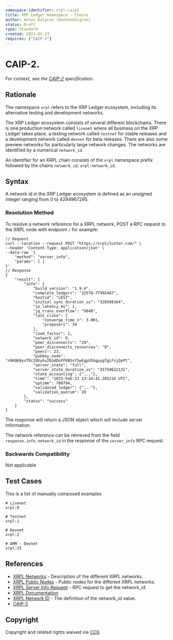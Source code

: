 ```yaml
---
namespace-identifier: xrpl-caip2
title: XRP Ledger Namespace - Chains
author: Anton Dalgren (@antondalgren)
status: Draft
type: Standard
created: 2023-02-23
requires: ["CAIP-2"]
---
```


# CAIP-2.

*For context, see the [CAIP-2][] specification.*

## Rationale

The namespace `xrpl` refers to the XRP Ledger ecosystem, including its alternative testing and development networks.

The XRP Ledger ecosystem consists of several different blockchains. There is one production network called `livenet` where all business on the XRP Ledger takes place, a testing network called `testnet` for stable releases and a development network called `devnet` for beta releases. There are also some preview networks for particularly large network changes. The networks are identified by a numerical `network_id`.

An identifier for an XRPL chain consists of the `xrpl` namespace prefix followed by the chains `network_id`; `xrpl:network_id`.


## Syntax

A network id in the XRP Ledger ecosystem is defined as an unsigned integer ranging from 0 to 4294967295.


### Resolution Method

To resolve a network reference for a XRPL network, POST a RPC request to the XRPL node with endpoint `/` for example:

```jsonc
// Request
curl --location --request POST "https://xrplcluster.com/" \
--header 'Content-Type: application/json' \
--data-raw '{
    "method": "server_info",
    "params": [ ]
}'
// Response
{
    "result": {
        "info": {
            "build_version": "1.9.4",
            "complete_ledgers": "32570-77992447",
            "hostid": "LEST",
            "initial_sync_duration_us": "328508164",
            "io_latency_ms": 1,
            "jq_trans_overflow": "9048",
            "last_close": {
                "converge_time_s": 3.001,
                "proposers": 34
            },
            "load_factor": 1,
            "network_id": 0,
            "peer_disconnects": "29",
            "peer_disconnects_resources": "0",
            "peers": 23,
            "pubkey_node": "n9KQK8yvTDcZdGyhu2EGdDnFPEBSsY5wEgpU5GgpygTgLFsjQyPt",
            "server_state": "full",
            "server_state_duration_us": "35758622131",
            "state_accounting": {"..."},
            "time": "2023-Feb-23 13:24:41.285216 UTC",
            "uptime": 700794,
            "validated_ledger": {"..."},
            "validation_quorum": 28
        },
        "status": "success"
    }
}
```
The response will return a JSON object which will include server information.

The network reference can be retrieved from the field `response.info.network_id` in the response of the `server_info` RPC request.

### Backwards Compatibility

Not applicable

## Test Cases

This is a list of manually composed examples

```
# Livenet
xrpl:0

# Testnet
xrpl:1

# Devnet
xrpl:2

# AMM - Devnet
xrpl:25
```

## References

- [XRPL Networks](https://xrpl.org/parallel-networks.html) - Description of the different XRPL networks.
- [XRPL Public Nodes](https://xrpl.org/public-servers.html) - Public nodes for the different XRPL networks.
- [XRPL Server Info Request](https://xrpl.org/server_info.html) -
  RPC request to get the network_id.
- [XRPL Documentation](https://xrpl.org/docs.html)
- [XRPL Network ID](https://github.com/XRPLF/rippled/blob/8f514937a41eba90d98fb99daf938925527f0c44/cfg/rippled-example.cfg#L818-L820) - The definition of the network_id value.
- [CAIP-2]

[CAIP-2]: https://chainAgnostic.org/CAIPS/caip-2

## Copyright

Copyright and related rights waived via [CC0](https://creativecommons.org/publicdomain/zero/1.0/).
